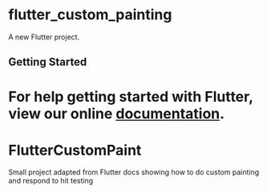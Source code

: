 # flutter_custom_painting

A new Flutter project.

## Getting Started

For help getting started with Flutter, view our online
[documentation](https://flutter.io/).
=======
# FlutterCustomPaint
Small project adapted from Flutter docs showing how to do custom painting and respond to hit testing
